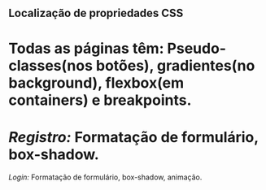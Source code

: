 ## Localização de propriedades CSS


Todas as páginas têm: Pseudo-classes(nos botões), gradientes(no background), flexbox(em containers) e breakpoints.
=======

*Registro:*
Formatação de formulário, box-shadow.
=======
*Login:*
Formatação de formulário, box-shadow, animação.